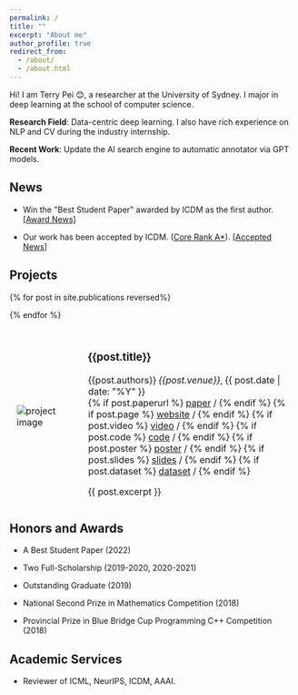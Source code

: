 ```yaml
---
permalink: /
title: ""
excerpt: "About me"
author_profile: true
redirect_from: 
  - /about/
  - /about.html
---
```


Hi! I am Terry Pei 😊, a researcher at the University of Sydney. I major in deep learning at the school of computer science.

**Research Field**: Data-centric deep learning. I also have rich experience on NLP and CV during the industry internship.

**Recent Work**: Update the AI search engine to automatic annotator via GPT models.

## News

<!-- * GPT is a good Annotator. -->

* Win the "Best Student Paper" awarded by ICDM as the first author. [[Award News]](https://twitter.com/icdm2022/status/1595243601545826304)


* Our work has been accepted by ICDM. ([Core Rank A*](http://portal.core.edu.au/conf-ranks/?search=mining&by=all&source=all&sort=arank&page=1)). [[Accepted News]](https://www.cse.fau.edu/~xqzhu/icdm2022/ICDM2022Program.pdf)
<!-- 
---
layout: archive
title: "Publications"
permalink: /publications/
author_profile: true
--- -->

## Projects

<table style="width:100%;border:0px;border-spacing:0px;border-collapse:separate;margin-right:auto;margin-left:auto;">

  {% for post in site.publications reversed%}
  <tr>
    <td style="border: none; padding:2.5%;width:25%;vertical-align:middle;max-width:100px;max-height:100px">
      <img src="/{{post.image}}" alt="project image" style="width:auto; height:auto; max-width:100%;" />
    </td>
    <td style="border: none; padding:2.5%;width:75%;vertical-align:middle">
      <h3>{{post.title}}</h3>
      {{post.authors}}
      <em>{{post.venue}}</em>, {{ post.date | date: "%Y" }}
      <br>
        {% if post.paperurl %}
          <a href="{{post.paperurl}}">paper</a> /
        {% endif %}
        {% if post.page %}
          <a href="{{post.page}}">website</a> /
        {% endif %}
        {% if post.video %}
          <a href="{{post.video}}">video</a> /
        {% endif %}
        {% if post.code %}
          <a href="{{post.code}}">code</a> /
        {% endif %}
        {% if post.poster %}
          <a href="{{post.poster}}">poster</a> /
        {% endif %}
        {% if post.slides %}
          <a href="{{post.slides}}">slides</a> /
        {% endif %}
        {% if post.dataset %}
          <a href="{{post.dataset}}">dataset</a> /
        {% endif %}
      <p></p>
      {{ post.excerpt }}
    </td>
  </tr>
  {% endfor %}
</table>
<!-- ## News

* <sub>**[April 2023]** GPT is a good Annotator.</sub>
* <sub>**[Dec 2022]**  Win the "Best Student Paper" awarded by ICDM as the first author. [[Award News]](https://twitter.com/icdm2022/status/1595243601545826304).</sub>
* <sub>**[Nov 2022]** Our work has been accepted by ICDM ([Core Rank A*](http://portal.core.edu.au/conf-ranks/?search=mining&by=all&source=all&sort=arank&page=1)). [[Accepted News]](https://www.cse.fau.edu/~xqzhu/icdm2022/ICDM2022Program.pdf)</sub> -->

<!-- * <sub>**[Nov 2022]** Beyond Neural Scaling Laws wins a Best Paper Award at NeurIPS 2022! [Press Release](https://blog.neurips.cc/2022/11/21/announcing-the-neurips-2022-awards/)</sub>
* <sub>**[Oct 2022]** New paper at the NeurIPS 2022 Self-Supervised Learning - Theory & Practice Workshop:  
  [Understanding contrastive versus reconstructive self-supervised learning of Vision Transformers](https://sslneurips22.github.io/paper_pdfs/paper_50.pdf)
* <sub>**[Sep 2022]** Life Update: I have relocated from the Bay Area back to Canada (Montreal).</sub>
* <sub>**[Aug 2022]** Beyond neural scaling laws paper accepted for oral presentation at the NeurIPS 2022 Conference.</sub>  
* <sub>**[June 2022]** New pre-print available: [Beyond neural scaling laws: beating power law scaling via data pruning](https://arxiv.org/abs/2206.14486).</sub>
* <sub>**[May 2022]** Awarded the University of Guelph Class of OAC'60 Award for Outstanding Teaching Assistant.
* <sub>**[March 2022]** Gave an invited talk at the Analogical Minds seminar on our Neural Structure Mapping paper. Talk available on [Analogical Minds YouTube channel](https://www.youtube.com/watch?v=v5al6mJKrHQ)</sub>
* <sub>**[Jan 2022]** Defended my master's thesis on "Inductive Biases in Higher-Order Visual Cognition."</sub>  -->
  
<!-- 
<details markdown=1><summary markdown="span"><b>Click here for older news</b></summary>
  
  * <sub>**[Nov 2021]** Invited to participate in the Breaking into AI: Industry Speaker Panel. Available on [University of Toronto Machine Intelligence Group YouTube channel](https://www.youtube.com/watch?v=y_JF5-adrCY&t=243s)</sub>
  * <sub>**[Nov 2021]** Our paper on Neural Structure Mapping was accepted to NeurIPS 2021 Shared Visual Representations in Humans and Machines Workshop</sub>
  * <sub>**[Oct 2021]** Our extended paper on Neural Response Time analysis was accepted to Applied AI Letters journal</sub> 
  * <sub>**[Sep 2021]** Started as an AI Resident at Facebook AI Reseach</sub> 
  * <sub>**[Aug 2021]** Our paper on generating scene graphs with transformers was accepted to the International Conference in Computer Vision 2021 for a poster presentation</sub>
  * <sub>**[April 2021]** Started as a Scientist in Residence for the NEXT AI startup accelerator</sub>  
  * <sub>**[Oct 2020]** Started as an instructor for LearnAI course at the University of Toronto</sub>   
  * <sub>**[Aug 2020]** Attended the MIT-CBMM Summer School on Brains, Minds and Machines 2020 virtually</sub>  
  * <sub>**[July 2020]** Attended the CIFAR Deep Learning and Reinforcement Learning Summer School 2020 virtually</sub>  
  * <sub>**[June 2020]** Our paper was accepted to CVPR 2020 Minds vs Machines Workshop for an oral presentation</sub>   
  * <sub>**[Jan 2020]** Joined the Machine Learning Research Group at University of Guelph as a graduate research assistant</sub>   
  * <sub>**[Nov 2019]** Volunteered and presented our work at the International Conference in Computer Vision 2019 in Seoul</sub>   
  * <sub>**[Sep 2019]** Started MASc in AI at the University of Guelph. Thankful to receive the Vector Scholarship and JN Tata Scholarship</sub>    
  * <sub>**[Aug 2019]** Attended the Bayesian Methods in Deep Learning Summer School 2019 in Moscow</sub>   
  * <sub>**[July 2019]** Attended the Machine Learning Summer School 2019 in London</sub>    

</details> -->


## Honors and Awards

*  A Best Student Paper (2022) 

* Two Full-Scholarship (2019-2020, 2020-2021) 

* Outstanding Graduate (2019)

* National Second Prize in Mathematics Competition (2018)

* Provincial Prize in Blue Bridge Cup Programming C++ Competition (2018)

## Academic Services

* Reviewer of ICML, NeurIPS, ICDM, AAAI.